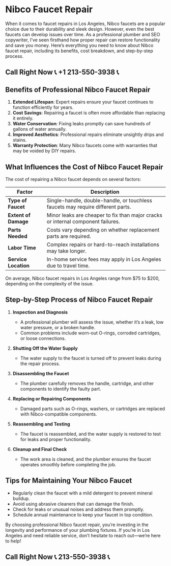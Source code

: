 # Nibco Faucet Repair  

When it comes to faucet repairs in Los Angeles, Nibco faucets are a popular choice due to their durability and sleek design. However, even the best faucets can develop issues over time. As a professional plumber and SEO copywriter, I’ve seen firsthand how proper repair can restore functionality and save you money. Here’s everything you need to know about Nibco faucet repair, including its benefits, cost breakdown, and step-by-step process.  

## Call Right Now 📞 +1 213-550-3938 📞

## Benefits of Professional Nibco Faucet Repair  

1. **Extended Lifespan**: Expert repairs ensure your faucet continues to function efficiently for years.  
2. **Cost Savings**: Repairing a faucet is often more affordable than replacing it entirely.  
3. **Water Conservation**: Fixing leaks promptly can save hundreds of gallons of water annually.  
4. **Improved Aesthetics**: Professional repairs eliminate unsightly drips and stains.  
5. **Warranty Protection**: Many Nibco faucets come with warranties that may be voided by DIY repairs.  

## What Influences the Cost of Nibco Faucet Repair  

The cost of repairing a Nibco faucet depends on several factors:  

| **Factor**               | **Description**                                                                 |  
|--------------------------|---------------------------------------------------------------------------------|  
| **Type of Faucet**        | Single-handle, double-handle, or touchless faucets may require different parts. |  
| **Extent of Damage**      | Minor leaks are cheaper to fix than major cracks or internal component failures. |  
| **Parts Needed**          | Costs vary depending on whether replacement parts are required.               |  
| **Labor Time**            | Complex repairs or hard-to-reach installations may take longer.                |  
| **Service Location**     | In-home service fees may apply in Los Angeles due to travel time.               |  

On average, Nibco faucet repairs in Los Angeles range from $75 to $200, depending on the complexity of the issue.  

## Step-by-Step Process of Nibco Faucet Repair  

1. **Inspection and Diagnosis**  
   - A professional plumber will assess the issue, whether it’s a leak, low water pressure, or a broken handle.  
   - Common problems include worn-out O-rings, corroded cartridges, or loose connections.  

2. **Shutting Off the Water Supply**  
   - The water supply to the faucet is turned off to prevent leaks during the repair process.  

3. **Disassembling the Faucet**  
   - The plumber carefully removes the handle, cartridge, and other components to identify the faulty part.  

4. **Replacing or Repairing Components**  
   - Damaged parts such as O-rings, washers, or cartridges are replaced with Nibco-compatible components.  

5. **Reassembling and Testing**  
   - The faucet is reassembled, and the water supply is restored to test for leaks and proper functionality.  

6. **Cleanup and Final Check**  
   - The work area is cleaned, and the plumber ensures the faucet operates smoothly before completing the job.  

## Tips for Maintaining Your Nibco Faucet  

- Regularly clean the faucet with a mild detergent to prevent mineral buildup.  
- Avoid using abrasive cleaners that can damage the finish.  
- Check for leaks or unusual noises and address them promptly.  
- Schedule annual maintenance to keep your faucet in top condition.  

By choosing professional Nibco faucet repair, you’re investing in the longevity and performance of your plumbing fixtures. If you’re in Los Angeles and need reliable service, don’t hesitate to reach out—we’re here to help!
## Call Right Now 📞 213-550-3938 📞